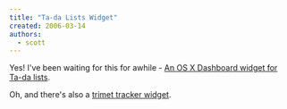 ```yaml
---
title: "Ta-da Lists Widget"
created: 2006-03-14
authors: 
  - scott
---
```


Yes! I've been waiting for this for awhile - [An OS X Dashboard widget for Ta-da lists](http://www.keeganjones.com/widgets/tada/).

Oh, and there's also a [trimet tracker widget](http://www.dashboardwidgets.com/showcase/details.php?wid=764).
